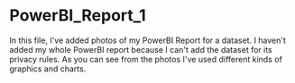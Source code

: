 # PowerBI_Report_1
In this file, I've added photos of my PowerBI Report for a dataset. I haven't added my whole PowerBI report because I can't add the dataset for its privacy rules. As you can see from the photos I've used different kinds of graphics and charts. 
